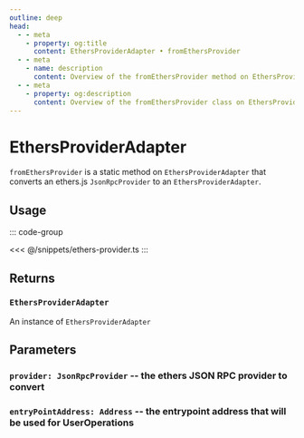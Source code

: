 ```yaml
---
outline: deep
head:
  - - meta
    - property: og:title
      content: EthersProviderAdapter • fromEthersProvider
  - - meta
    - name: description
      content: Overview of the fromEthersProvider method on EthersProviderAdapter in aa-ethers
  - - meta
    - property: og:description
      content: Overview of the fromEthersProvider class on EthersProviderAdapter in aa-ethers
---
```


# EthersProviderAdapter

`fromEthersProvider` is a static method on `EthersProviderAdapter` that converts an ethers.js `JsonRpcProvider` to an `EthersProviderAdapter`.

## Usage

::: code-group

<<< @/snippets/ethers-provider.ts
:::

## Returns

### `EthersProviderAdapter`

An instance of `EthersProviderAdapter`

## Parameters

### `provider: JsonRpcProvider` -- the ethers JSON RPC provider to convert

### `entryPointAddress: Address` -- the entrypoint address that will be used for UserOperations
